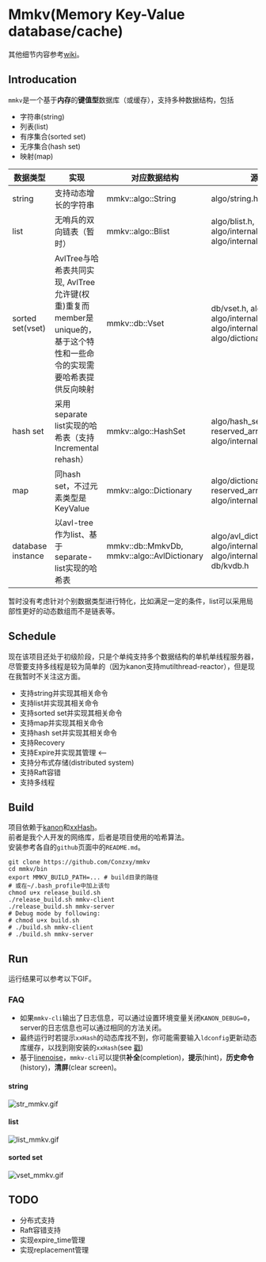 # Mmkv(Memory Key-Value database/cache)
其他细节内容参考[wiki](https://github.com/Conzxy/mmkv/wiki)。

## Introducation
`mmkv`是一个基于**内存**的**键值型**数据库（或缓存），支持多种数据结构，包括
* 字符串(string)
* 列表(list)
* 有序集合(sorted set)
* 无序集合(hash set)
* 映射(map)

| 数据类型 | 实现 | 对应数据结构 | 源文件 |
|---|---|---|---|
| string | 支持动态增长的字符串 | mmkv::algo::String | algo/string.h |
| list | 无哨兵的双向链表（暂时）| mmkv::algo::Blist | algo/blist.h, algo/internal/bnode.h, algo/internal/blist_iterator.h |
| sorted set(vset) | AvlTree与哈希表共同实现, AvlTree允许键(权重)重复而member是unique的，基于这个特性和一些命令的实现需要哈希表提供反向映射| mmkv::db::Vset | db/vset.h, algo/avl_tree.h, algo/internal/avl\*.h, algo/internal/func_util.h, algo/dictionary.h |
| hash set | 采用separate list实现的哈希表（支持Incremental rehash） | mmkv::algo::HashSet | algo/hash_set.h, slist.h, reserved_array.h, hash\*.h, algo/internal/hash\*.h |  |
| map | 同hash set，不过元素类型是KeyValue | mmkv::algo::Dictionary | algo/dictionary.h, slist.h, reserved_array.h, hash\*.h, algo/internal/hash\*.h |
| database instance | 以avl-tree作为list、基于separate-list实现的哈希表 | mmkv::db::MmkvDb, mmkv::algo::AvlDictionary | algo/avl_dictionary.h, algo/internal/avl*.h, algo/internal/tree_hash*.h, db/kvdb.h |


暂时没有考虑针对个别数据类型进行特化，比如满足一定的条件，list可以采用局部性更好的动态数组而不是链表等。

## Schedule
现在该项目还处于初级阶段，只是个单纯支持多个数据结构的单机单线程服务器，
尽管要支持多线程是较为简单的（因为kanon支持mutilthread-reactor），但是现在我暂时不关注这方面。
* 支持string并实现其相关命令
* 支持list并实现其相关命令
* 支持sorted set并实现其相关命令
* 支持map并实现其相关命令
* 支持hash set并实现其相关命令
* 支持Recovery
* 支持Expire并实现其管理 <--
* 支持分布式存储(distributed system)
* 支持Raft容错
* 支持多线程

## Build
项目依赖于[kanon](https://github.com/Conzxy/kanon)和[xxHash](https://github.com/Cyan4973/xxHash)。<br>
前者是我个人开发的网络库，后者是项目使用的哈希算法。<br>
安装参考各自的`github`页面中的`README.md`。<br>

```shell
git clone https://github.com/Conzxy/mmkv
cd mmkv/bin
export MMKV_BUILD_PATH=... # build目录的路径
# 或在~/.bash_profile中加上该句
chmod u+x release_build.sh
./release_build.sh mmkv-client
./release_build.sh mmkv-server
# Debug mode by following:
# chmod u+x build.sh
# ./build.sh mmkv-client
# ./build.sh mmkv-server
```

## Run
运行结果可以参考以下GIF。<br>

### FAQ
* 如果`mmkv-cli`输出了日志信息，可以通过设置环境变量关闭`KANON_DEBUG=0`，server的日志信息也可以通过相同的方法关闭。
* 最终运行时若提示`xxHash`的动态库找不到，你可能需要输入`ldconfig`更新动态库缓存，以找到刚安装的`xxHash`(see [戳](https://stackoverflow.com/questions/480764/linux-error-while-loading-shared-libraries-cannot-open-shared-object-file-no-s))
* 基于[linenoise](https://github.com/antirez/linenoise)，`mmkv-cli`可以提供**补全**(completion)，**提示**(hint)，**历史命令**(history)，**清屏**(clear screen)。

#### string
![str_mmkv.gif](https://s2.loli.net/2022/07/07/5Zx69JDHMOzg3WF.gif)

#### list
![list_mmkv.gif](https://s2.loli.net/2022/07/07/XYLk8cp24OQzlDH.gif)

#### sorted set
![vset_mmkv.gif](https://s2.loli.net/2022/07/07/EpM1YRKg4GVNZky.gif)

## TODO
* 分布式支持
* Raft容错支持
* 实现expire_time管理
* 实现replacement管理